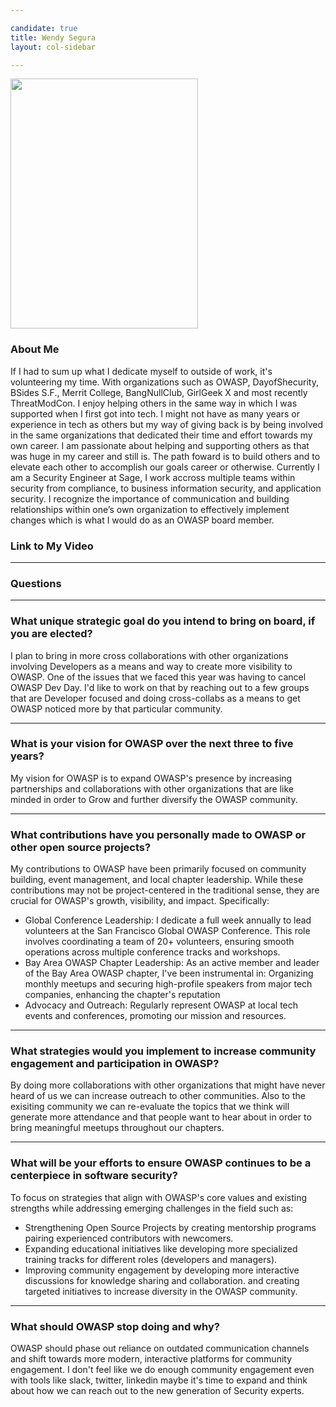 ```yaml
---

candidate: true
title: Wendy Segura 
layout: col-sidebar

---
```


<img src="https://github.com/wendysegura/www-board-candidates/blob/master/assets/images/Wendy.jpg" width="300" height="400" />

### About Me
If I had to sum up what I dedicate myself to outside of work, it's volunteering my time. With organizations such as OWASP, DayofShecurity, BSides S.F., Merrit College, BangNullClub, GirlGeek X and most recently ThreatModCon. I enjoy helping others in the same way in which I was supported when I first got into tech. I might not have as many years or experience in tech as others but my way of giving back is by being involved in the same organizations that dedicated their time and effort towards my own career. 
I am passionate about helping and supporting others as that was huge in my career and still is. The path foward is to build others and to elevate each other to accomplish our goals career or otherwise. 
Currently I am a Security Engineer at Sage, I work accross multiple teams within security from compliance, to business information security, and application security. I recognize the importance of communication and building relationships within one’s own organization to effectively implement changes which is what I would do as an OWASP board member. 


### Link to My Video

---
### Questions

---

### What unique strategic goal do you intend to bring on board, if you are elected? 

I plan to bring in more cross collaborations with other organizations involving Developers as a means and way to create more visibility to OWASP. One of the issues that we faced this year was having to cancel OWASP Dev Day. I'd like to work on that by reaching out to a few groups that are Developer focused and doing cross-collabs as a means to get OWASP noticed more by that particular community.


---
### What is your vision for OWASP over the next three to five years? ###
My vision for OWASP is to expand OWASP's presence by increasing partnerships and collaborations with other organizations that are like minded in order to Grow and further diversify the OWASP community. 


---
### What contributions have you personally made to OWASP or other open source projects? ###
My contributions to OWASP have been primarily focused on community building, event management, and local chapter leadership. While these contributions may not be project-centered in the traditional sense, they are crucial for OWASP's growth, visibility, and impact. Specifically: 
* Global Conference Leadership:
I dedicate a full week annually to lead volunteers at the San Francisco Global OWASP Conference.
This role involves coordinating a team of 20+ volunteers, ensuring smooth operations across multiple conference tracks and workshops.
* Bay Area OWASP Chapter Leadership:
As an active member and leader of the Bay Area OWASP chapter, I've been instrumental in:
Organizing monthly meetups and securing high-profile speakers from major tech companies, enhancing the chapter's reputation
* Advocacy and Outreach:
Regularly represent OWASP at local tech events and conferences, promoting our mission and resources.

---
### What strategies would you implement to increase community engagement and participation in OWASP? ###
By doing more collaborations with other organizations that might have never heard of us we can increase outreach to other communities. Also to the exisiting community we can re-evaluate the topics that we think will generate more attendance and that people want to hear about in order to bring meaningful meetups throughout our chapters.


---
### What will be your efforts to ensure OWASP continues to be a centerpiece in software security? ###
To focus on strategies that align with OWASP's core values and existing strengths while addressing emerging challenges in the field such as: 
* Strengthening Open Source Projects by creating mentorship programs pairing experienced contributors with newcomers.
* Expanding educational initiatives like developing more specialized training tracks for different roles (developers and managers).
* Improving community engagement by developing more interactive discussions for knowledge sharing and collaboration.
and creating targeted initiatives to increase diversity in the OWASP community.


---
### What should OWASP stop doing and why? ###
OWASP should phase out reliance on outdated communication channels and shift towards more modern, interactive platforms for community engagement. I don't feel like we do enough community engagement even with tools like slack, twitter, linkedin maybe it's time to expand and think about how we can reach out to the new generation of Security experts. 
